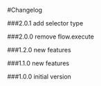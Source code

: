 #Changelog

###2.0.1
add selector type

###2.0.0
remove flow.execute

###1.2.0
new features

###1.1.0
new features

###1.0.0
initial version
